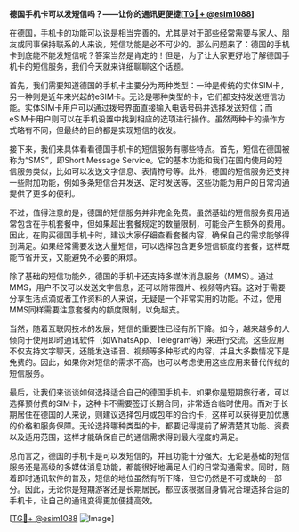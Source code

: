 **德国手机卡可以发短信吗？——让你的通讯更便捷[[TG💪+ @esim1088](https://t.me/s/esim1088)]**

在德国，手机卡的功能可以说是相当完善的，尤其是对于那些经常需要与家人、朋友或同事保持联系的人来说，短信功能是必不可少的。那么问题来了：德国的手机卡到底能不能发短信呢？答案当然是肯定的！但是，为了让大家更好地了解德国手机卡的短信服务，我们今天就来详细聊聊这个话题。

首先，我们需要知道德国的手机卡主要分为两种类型：一种是传统的实体SIM卡，另一种则是近年来兴起的eSIM卡。无论是哪种类型的卡，它们都支持发送短信功能。实体SIM卡用户可以通过拨号界面直接输入电话号码并选择发送短信；而eSIM卡用户则可以在手机设置中找到相应的选项进行操作。虽然两种卡的操作方式略有不同，但最终的目的都是实现短信的收发。

接下来，我们来具体看看德国手机卡的短信服务有哪些特点。首先，短信在德国被称为“SMS”，即Short Message Service。它的基本功能和我们在国内使用的短信服务类似，比如可以发送文字信息、表情符号等。此外，德国的短信服务还支持一些附加功能，例如多条短信合并发送、定时发送等。这些功能为用户的日常沟通提供了更多的便利。

不过，值得注意的是，德国的短信服务并非完全免费。虽然基础的短信服务费用通常包含在手机套餐中，但如果超出套餐规定的数量限制，可能会产生额外的费用。因此，在购买德国手机卡时，建议大家仔细查看套餐内容，确保自己的需求能够得到满足。如果经常需要发送大量短信，可以选择包含更多短信额度的套餐，这样既能节省开支，又能避免不必要的麻烦。

除了基础的短信功能外，德国的手机卡还支持多媒体消息服务（MMS）。通过MMS，用户不仅可以发送文字信息，还可以附带图片、视频等内容。这对于需要分享生活点滴或者工作资料的人来说，无疑是一个非常实用的功能。不过，使用MMS同样需要注意套餐内的额度限制，以免超支。

当然，随着互联网技术的发展，短信的重要性已经有所下降。如今，越来越多的人倾向于使用即时通讯软件（如WhatsApp、Telegram等）来进行交流。这些应用不仅支持文字聊天，还能发送语音、视频等多种形式的内容，并且大多数情况下是免费的。因此，如果你对短信的需求不高，也可以考虑使用这些应用来替代传统的短信服务。

最后，让我们来谈谈如何选择适合自己的德国手机卡。如果你是短期旅行者，可以选择预付费的SIM卡，这种卡不需要签订长期合同，非常适合临时使用。而对于长期居住在德国的人来说，则建议选择包月或包年的合约卡，这样可以获得更加优惠的价格和服务保障。无论选择哪种类型的卡，都要记得提前了解清楚其功能、资费以及适用范围，这样才能确保自己的通信需求得到最大程度的满足。

总而言之，德国的手机卡是可以发短信的，并且功能十分强大。无论是基础的短信服务还是高级的多媒体消息功能，都能很好地满足人们的日常沟通需求。同时，随着即时通讯软件的普及，短信的地位虽然有所下降，但它仍然是不可或缺的一部分。因此，无论你是短期游客还是长期居民，都应该根据自身情况合理选择合适的手机卡，让自己的通讯变得更加便捷高效。

[[TG💪+ @esim1088](https://t.me/s/esim1088) ![Image](https://i.postimg.cc/4NQfJmqS/Snipaste-2025-05-13-00-14-12.png)]
